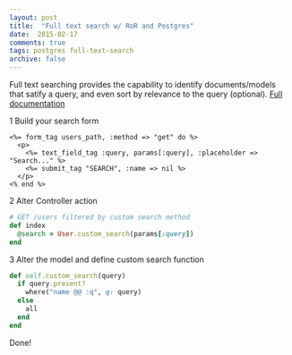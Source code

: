 ```yaml
---
layout: post
title:  "Full text search w/ RoR and Postgres"
date:  2015-02-17
comments: true
tags: postgres full-text-search
archive: false
---
```

Full text searching provides the capability to identify documents/models that satify a query, and even sort by relevance to the query (optional). [Full documentation](http://www.postgresql.org/docs/9.1/static/textsearch-intro.html)

1 Build your search form

```erb
<%= form_tag users_path, :method => "get" do %>
  <p>
    <%= text_field_tag :query, params[:query], :placeholder => "Search..." %>
    <%= submit_tag "SEARCH", :name => nil %>
  </p>
<% end %>
```

2 Alter Controller action

```ruby
# GET /users filtered by custom search method
def index
  @search = User.custom_search(params[:query])
end
```

3 Alter the model and define custom search function

```ruby
def self.custom_search(query)
  if query.present?
    where("name @@ :q", q: query)
  else
    all
  end
end
```

Done!